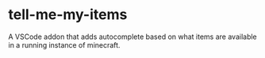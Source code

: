 # tell-me-my-items
A VSCode addon that adds autocomplete based on what items are available in a running instance of minecraft.
